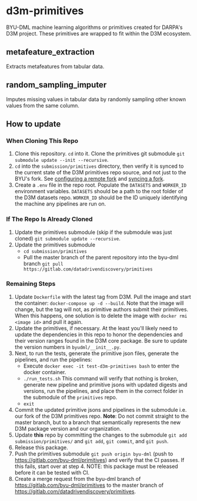 # d3m-primitives

BYU-DML machine learning algorithms or primitives created for DARPA's D3M project.
These primitives are wrapped to fit within the D3M ecosystem.

## metafeature_extraction

Extracts metafeatures from tabular data.

## random_sampling_imputer

Imputes missing values in tabular data by randomly sampling other known values from the same column.

## How to update

### When Cloning This Repo

1. Clone this repository. `cd` into it. Clone the primitives git submodule `git submodule update --init --recursive`.
2. `cd` into the `submission/primitives` directory, then verify it is synced to the current state of the D3M primitives repo source, and not just to the BYU's fork. See [configuring a remote fork](https://help.github.com/en/github/collaborating-with-issues-and-pull-requests/configuring-a-remote-for-a-fork) and [syncing a fork](https://help.github.com/en/github/collaborating-with-issues-and-pull-requests/syncing-a-fork). 
3. Create a `.env` file in the repo root. Populate the `DATASETS` and `WORKER_ID` environment variables. `DATASETS` should be a path to the root folder of the D3M datasets repo. `WORKER_ID` should be the ID uniquely identifying the machine any pipelines are run on.

### If The Repo Is Already Cloned

1. Update the primitives submodule (skip if the submodule was just cloned) `git submodule update --recursive`.
2. Update the primitives submodule
    - `cd submission/primitives`
    - Pull the master branch of the parent repository into the byu-dml branch `git pull https://gitlab.com/datadrivendiscovery/primitives`

### Remaining Steps

1. Update `Dockerfile` with the latest tag from D3M. Pull the image and start the container: `docker-compose up -d --build`. Note that the image will change, but the tag will not, as primitive authors submit their primitives. When this happens, one solution is to delete the image with `docker rmi <image id>` and pull it again.
2. Update the primitives, if necessary. At the least you'll likely need to update the dependencies in this repo to honor the dependencies and their version ranges found in the D3M core package. Be sure to update the version numbers in `byudml/__init__.py`.
3. Next, to run the tests, generate the primitive json files, generate the pipelines, and run the pipelines:
    * Execute `docker exec -it test-d3m-primitives bash` to enter the docker container.
    * `./run_tests.sh` This command will verify that nothing is broken, generate new pipeline and primitive jsons with updated digests and versions, run the pipelines, and place them in the correct folder in the submodule of the `primitives` repo.
    * `exit`
4. Commit the updated primitive jsons and pipelines in the submodule i.e. our fork of the D3M primitives repo. **Note**: Do not commit straight to the master branch, but to a branch that semantically represents the new D3M package version and our organization.
5. Update **this** repo by committing the changes to the submodule `git add submission/primitives/` and `git add`, `git commit`, and `git push`.
6. Release this package.
7. Push the primitives submodule `git push origin byu-dml` (push to https://gitlab.com/byu-dml/primitives) and verify that the CI passes.  If this fails, start over at step 4. NOTE: this package must be released before it can be tested with CI.
8. Create a merge request from the byu-dml branch of https://gitlab.com/byu-dml/primitives to the master branch of https://gitlab.com/datadrivendiscovery/primitives.
